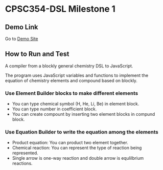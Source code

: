 # CPSC354-DSL Milestone 1

## Demo Link
Go to [Demo Site](https://ilianachae.github.io/CPSC354-DSL/)

## How to Run and Test

A compiler from a blockly general chemistry DSL to JavaScript.

The program uses JavaScript variables and functions to implement the equation of chemistry elements and compound based on blockly.

### Use Element Builder blocks to make different elements

* You can type chemical symbol (H, He, Li, Be) in element block.
* You can type number in coefficient block.
* You can create compount by inserting two element blocks in compund block. 

### Use Equation Builder to write the equation among the elements

* Product equation: You can product two element together.
* Chemical reaction: You can represent the type of reaction being represented.
* Single arrow is one-way reaction and double arrow is equlilbrium reactions.
 


